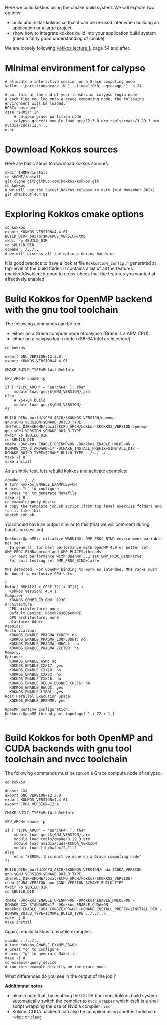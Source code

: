 Here we build kokkos using the cmake build system. We will explore two options:
- build and install kokkos so that it can be re-used later when building an application or a large project
- show how to integrate kokkos build into your application build system (need a fairly good understanding of cmake)

We are loosely following [Kokkos lecture 1](https://github.com/kokkos/kokkos-tutorials/blob/main/LectureSeries/KokkosTutorial_01_Introduction.pdf), page 54 and after.

# Minimal environment for calypso

```shell
# allocate a interactive session on a Grace computing node
salloc --partition=grace -N 1 --time=1:0:0 --gres=gpu:1 -n 24

# put this at the end of your .bashrc on calypso login node
# each time you log onto a grace computing node, the following environment will be loaded:
HOST=`hostname`
case "$HOST" in
    # calypso grace partition node
    calypso-grace*) module load gcc/12.3.0_arm tools/cmake/3.29.3_arm nvidia/cuda/12.4 ;;
esac
```

# Download Kokkos sources

Here are basic steps to download kokkos sources.

```shell
mkdir $HOME/install
cd $HOME/install
git clone git@github.com:kokkos/kokkos.git
cd kokkos
# we will use the latest kokkos release to date (mid November 2024)
git checkout 4.4.01
```

# Exploring Kokkos cmake options

```shell
cd kokkos
export KOKKOS_VERSION=4.4.01
BUILD_DIR=_build/$KOKKOS_VERSION/tmp
mkdir -p $BUILD_DIR
cd $BUILD_DIR
ccmake ../../..
# we will discuss all the options during hands-on
```

It is good practice to have a look at file `KokkosCore_config.h` generated at top-level of the build folder. It contains a list of all the features enabled/disabled; it good to cross-check that the features you wanted at effectively enabled.

# Build Kokkos for OpenMP backend with the gnu tool toolchain

The following commands can be run
- either on a Grace compute node of calypso (Grace is a ARM CPU).
- either on a calypso login node (x86-64 Intel architecture)

```shell
cd kokkos

export GNU_VERSION=12.3.0
export KOKKOS_VERSION=4.4.01

CMAKE_BUILD_TYPE=RelWithDebInfo

CPU_ARCH=`uname -p`

if [ "$CPU_ARCH" = "aarch64" ]; then
    module load gcc/${GNU_VERSION}_arm
else
    # x64-64 build
    module load gcc/${GNU_VERSION}
fi

BUILD_DIR=_build/$CPU_ARCH/$KOKKOS_VERSION/openmp-gnu-$GNU_VERSION-$CMAKE_BUILD_TYPE
INSTALL_DIR=$HOME/local/$CPU_ARCH/kokkos-$KOKKOS_VERSION-openmp-gnu-$GNU_VERSION-$CMAKE_BUILD_TYPE
mkdir -p $BUILD_DIR
cd $BUILD_DIR
cmake -DKokkos_ENABLE_OPENMP=ON -DKokkos_ENABLE_HWLOC=ON -DCMAKE_CXX_STANDARD=17 -DCMAKE_INSTALL_PREFIX=$INSTALL_DIR -DCMAKE_BUILD_TYPE=$CMAKE_BUILD_TYPE ../../../..
make -j 8
make install
```

As a simple test, lets rebuild kokkos and activate examples:

```shell
ccmake ../../..
# turn Kokkos_ENABLE_EXAMPLES=ON
# press "c" to configure
# press "g" to generate Makefile
make -j 8
cd example/query_device
# copy the template job.sh script (from top level exercise folder) and run it like this
sbatch job.sh
```

You should have an output similar to this (that we will comment during hands-on session)

```text
Kokkos::OpenMP::initialize WARNING: OMP_PROC_BIND environment variable not set
  In general, for best performance with OpenMP 4.0 or better set OMP_PROC_BIND=spread and OMP_PLACES=threads
  For best performance with OpenMP 3.1 set OMP_PROC_BIND=true
  For unit testing set OMP_PROC_BIND=false

MPI detected: For OpenMP binding to work as intended, MPI ranks must be bound to exclusive CPU sets.

{
hwloc( NUMA[2] x CORE[72] x HT[1] )
  Kokkos Version: 4.4.1
Compiler:
  KOKKOS_COMPILER_GNU: 1230
Architecture:
  CPU architecture: none
  Default Device: N6Kokkos6OpenMPE
  GPU architecture: none
  platform: 64bit
Atomics:
Vectorization:
  KOKKOS_ENABLE_PRAGMA_IVDEP: no
  KOKKOS_ENABLE_PRAGMA_LOOPCOUNT: no
  KOKKOS_ENABLE_PRAGMA_UNROLL: no
  KOKKOS_ENABLE_PRAGMA_VECTOR: no
Memory:
Options:
  KOKKOS_ENABLE_ASM: no
  KOKKOS_ENABLE_CXX17: yes
  KOKKOS_ENABLE_CXX20: no
  KOKKOS_ENABLE_CXX23: no
  KOKKOS_ENABLE_CXX26: no
  KOKKOS_ENABLE_DEBUG_BOUNDS_CHECK: no
  KOKKOS_ENABLE_HWLOC: yes
  KOKKOS_ENABLE_LIBDL: yes
Host Parallel Execution Space:
  KOKKOS_ENABLE_OPENMP: yes

OpenMP Runtime Configuration:
Kokkos::OpenMP thread_pool_topology[ 1 x 72 x 1 ]
}
```


# Build Kokkos for both OpenMP and CUDA backends with gnu tool toolchain and nvcc toolchain

The following commands must be run on a Grace compute node of calypso.

```shell
cd kokkos

#unset CXX
export GNU_VERSION=12.3.0
export KOKKOS_VERSION=4.4.01
export CUDA_VERSION=12.4

CMAKE_BUILD_TYPE=RelWithDebInfo

CPU_ARCH=`uname -p`

if [ "$CPU_ARCH" = "aarch64" ]; then
    module load gcc/${GNU_VERSION}_arm
    module load tools/cmake/3.29.3_arm
    module load nvidia/cuda/$CUDA_VERSION
    module load lib/hwloc/2.11.2
else
    echo "ERROR: this must be done on a Grace computing node"
fi

BUILD_DIR=_build/$CPU_ARCH/$KOKKOS_VERSION/cuda-$CUDA_VERSION-gnu-$GNU_VERSION-$CMAKE_BUILD_TYPE
INSTALL_DIR=$HOME/local/$CPU_ARCH/kokkos-$KOKKOS_VERSION-cuda-$CUDA_VERSION-gnu-$GNU_VERSION-$CMAKE_BUILD_TYPE
mkdir -p $BUILD_DIR
cd $BUILD_DIR

cmake -DKokkos_ENABLE_OPENMP=ON -DKokkos_ENABLE_HWLOC=ON -DCMAKE_CXX_STANDARD=17 -DKokkos_ENABLE_CUDA=ON -DKokkos_ENABLE_CUDA_CONSTEXPR=ON -DCMAKE_INSTALL_PREFIX=$INSTALL_DIR -DCMAKE_BUILD_TYPE=$CMAKE_BUILD_TYPE ../../../..
make -j 8
make install
```

Again, rebuild kokkos to enable examples:
```shell
ccmake ../../..
# turn Kokkos_ENABLE_EXAMPLES=ON
# press "c" to configure
# press "g" to generate Makefile
make -j 8
cd example/query_device
# run this example directly on the grace node
```

What differences do you see in the output of the job ?

**Additionnal notes**
- please note that, by enabling the CUDA backend, kokkos build system automatically switch the compiler to `nvcc_wrapper` which itself is a shell script wrapping the use of Nvidia compiler `nvcc`
- Kokkos CUDA backend can also be compiled using another toolchain: `nvhpc` or `clang`

